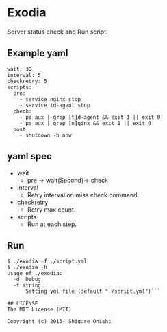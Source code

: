 # Exodia

Server status check and Run script.

## Example yaml

```
wait: 30
interval: 5
checkretry: 5
scripts:
  pre:
    - service nginx stop
    - service td-agent stop
  check:
    - ps aux | grep [t]d-agent && exit 1 || exit 0
    - ps aux | grep [n]ginx && exit 1 || exit 0
  post:
    - shutdown -h now
```

## yaml spec
- wait
  - pre -> wait(Second)-> check
- interval
  - Retry interval on miss check command.
- checkretry
  - Retry max count.
- scripts
  - Run at each step.

## Run

```
$ ./exodia -f ./script.yml
$ ./exodia -h
Usage of ./exodia:
  -d  Debug
  -f string
      Setting yml file (default "./script.yml")```

## LICENSE
The MIT License (MIT)

Copyright (c) 2016- Shigure Onishi